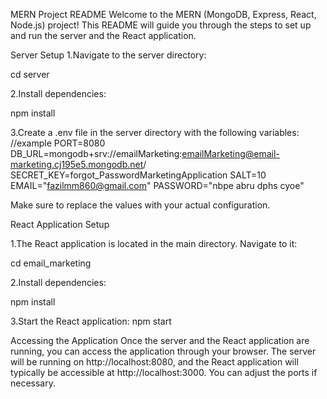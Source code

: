 MERN Project README
Welcome to the MERN (MongoDB, Express, React, Node.js) project! This README will guide you through the steps to set up and run the server and the React application.

Server Setup
1.Navigate to the server directory:

cd server

2.Install dependencies:

npm install

3.Create a .env file in the server directory with the following variables:
//example
PORT=8080
DB_URL=mongodb+srv://emailMarketing:emailMarketing@email-marketing.cj195e5.mongodb.net/
SECRET_KEY=forgot_PasswordMarketingApplication
SALT=10
EMAIL="fazilmm860@gmail.com"
PASSWORD="nbpe abru dphs cyoe"

Make sure to replace the values with your actual configuration.

React Application Setup

1.The React application is located in the main directory. Navigate to it:

cd email_marketing

2.Install dependencies:

npm install

3.Start the React application:
npm start

Accessing the Application
Once the server and the React application are running, you can access the application through your browser. The server will be running on http://localhost:8080, and the React application will typically be accessible at http://localhost:3000. You can adjust the ports if necessary.
